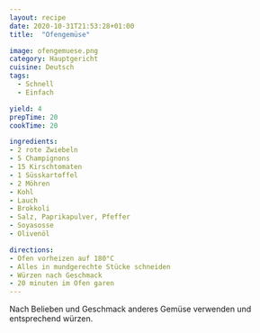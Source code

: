 ```yaml
---
layout: recipe
date: 2020-10-31T21:53:28+01:00
title:  "Ofengemüse"

image: ofengemuese.png
category: Hauptgericht
cuisine: Deutsch
tags: 
  - Schnell
  - Einfach

yield: 4
prepTime: 20
cookTime: 20

ingredients:
- 2 rote Zwiebeln
- 5 Champignons
- 15 Kirschtomaten
- 1 Süsskartoffel
- 2 Möhren
- Kohl
- Lauch
- Brokkoli
- Salz, Paprikapulver, Pfeffer
- Soyasosse
- Olivenöl

directions:
- Ofen vorheizen auf 180°C
- Alles in mundgerechte Stücke schneiden
- Würzen nach Geschmack
- 20 minuten im Ofen garen
---
```


Nach Belieben und Geschmack anderes Gemüse verwenden und entsprechend würzen.
